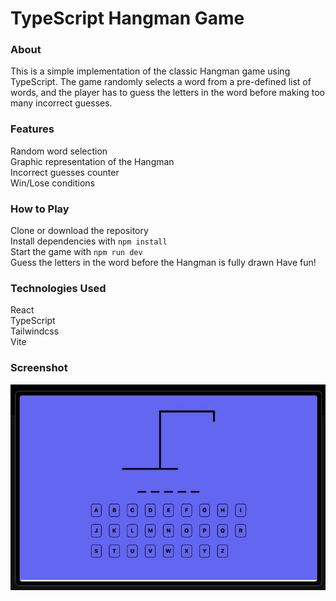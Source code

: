 # TypeScript Hangman Game

### About
This is a simple implementation of the classic Hangman game using TypeScript. The game randomly selects a word from a pre-defined list of words, and the player has to guess the letters in the word before making too many incorrect guesses.

### Features
Random word selection<br/>
Graphic representation of the Hangman<br/>
Incorrect guesses counter<br/>
Win/Lose conditions

### How to Play
Clone or download the repository<br/>
Install dependencies with `npm install`<br/>
Start the game with `npm run dev`<br/>
Guess the letters in the word before the Hangman is fully drawn
Have fun!<br/>

### Technologies Used
React<br/>
TypeScript<br/>
Tailwindcss<br/>
Vite

### Screenshot
![](./screenshot.jpeg)
